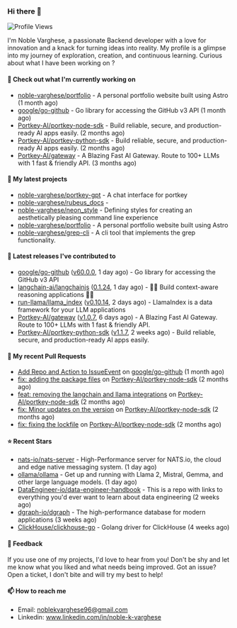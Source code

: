 ### Hi there 👋
![Profile Views](https://komarev.com/ghpvc/?username=noble-varghese&label=PROFILE+VIEWS)

I'm Noble Varghese, a passionate Backend developer with a love for innovation and a knack for turning ideas into reality. My profile is a glimpse into my journey of exploration, creation, and continuous learning. Curious about what I have been working on ?


#### 👷 Check out what I'm currently working on

- [noble-varghese/portfolio](https://github.com/noble-varghese/portfolio) - A personal portfolio website built using Astro (1 month ago)
- [google/go-github](https://github.com/google/go-github) - Go library for accessing the GitHub v3 API (1 month ago)
- [Portkey-AI/portkey-node-sdk](https://github.com/Portkey-AI/portkey-node-sdk) - Build reliable, secure, and production-ready AI apps easily. (2 months ago)
- [Portkey-AI/portkey-python-sdk](https://github.com/Portkey-AI/portkey-python-sdk) - Build reliable, secure, and production-ready AI apps easily. (2 months ago)
- [Portkey-AI/gateway](https://github.com/Portkey-AI/gateway) - A Blazing Fast AI Gateway. Route to 100&#43; LLMs with 1 fast &amp; friendly API. (3 months ago)

#### 🌱 My latest projects

- [noble-varghese/portkey-gpt](https://github.com/noble-varghese/portkey-gpt) - A chat interface for portkey
- [noble-varghese/rubeus_docs](https://github.com/noble-varghese/rubeus_docs) - 
- [noble-varghese/neon_style](https://github.com/noble-varghese/neon_style) - Defining styles for creating an aesthetically pleasing command line experience
- [noble-varghese/portfolio](https://github.com/noble-varghese/portfolio) - A personal portfolio website built using Astro
- [noble-varghese/grep-cli](https://github.com/noble-varghese/grep-cli) - A cli tool that implements the grep functionality.

#### 🔭 Latest releases I've contributed to

- [google/go-github](https://github.com/google/go-github) ([v60.0.0](https://github.com/google/go-github/releases/tag/v60.0.0), 1 day ago) - Go library for accessing the GitHub v3 API
- [langchain-ai/langchainjs](https://github.com/langchain-ai/langchainjs) ([0.1.24](https://github.com/langchain-ai/langchainjs/releases/tag/0.1.24), 1 day ago) - 🦜🔗 Build context-aware reasoning applications 🦜🔗
- [run-llama/llama_index](https://github.com/run-llama/llama_index) ([v0.10.14](https://github.com/run-llama/llama_index/releases/tag/v0.10.14), 2 days ago) - LlamaIndex is a data framework for your LLM applications
- [Portkey-AI/gateway](https://github.com/Portkey-AI/gateway) ([v1.0.7](https://github.com/Portkey-AI/gateway/releases/tag/v1.0.7), 6 days ago) - A Blazing Fast AI Gateway. Route to 100&#43; LLMs with 1 fast &amp; friendly API.
- [Portkey-AI/portkey-python-sdk](https://github.com/Portkey-AI/portkey-python-sdk) ([v1.1.7](https://github.com/Portkey-AI/portkey-python-sdk/releases/tag/v1.1.7), 2 weeks ago) - Build reliable, secure, and production-ready AI apps easily.

#### 🔨 My recent Pull Requests

- [Add Repo and Action to IssueEvent](https://github.com/google/go-github/pull/3040) on [google/go-github](https://github.com/google/go-github) (1 month ago)
- [fix: adding the package files](https://github.com/Portkey-AI/portkey-node-sdk/pull/18) on [Portkey-AI/portkey-node-sdk](https://github.com/Portkey-AI/portkey-node-sdk) (2 months ago)
- [feat: removing the langchain and llama integrations](https://github.com/Portkey-AI/portkey-node-sdk/pull/17) on [Portkey-AI/portkey-node-sdk](https://github.com/Portkey-AI/portkey-node-sdk) (2 months ago)
- [fix: Minor updates on the version](https://github.com/Portkey-AI/portkey-node-sdk/pull/16) on [Portkey-AI/portkey-node-sdk](https://github.com/Portkey-AI/portkey-node-sdk) (2 months ago)
- [fix: fixing the lockfile](https://github.com/Portkey-AI/portkey-node-sdk/pull/15) on [Portkey-AI/portkey-node-sdk](https://github.com/Portkey-AI/portkey-node-sdk) (2 months ago)


#### ⭐ Recent Stars

- [nats-io/nats-server](https://github.com/nats-io/nats-server) - High-Performance server for NATS.io, the cloud and edge native messaging system. (1 day ago)
- [ollama/ollama](https://github.com/ollama/ollama) - Get up and running with Llama 2, Mistral, Gemma, and other large language models. (1 day ago)
- [DataEngineer-io/data-engineer-handbook](https://github.com/DataEngineer-io/data-engineer-handbook) - This is a repo with links to everything you&#39;d ever want to learn about data engineering (2 weeks ago)
- [dgraph-io/dgraph](https://github.com/dgraph-io/dgraph) - The high-performance database for modern applications (3 weeks ago)
- [ClickHouse/clickhouse-go](https://github.com/ClickHouse/clickhouse-go) - Golang driver for ClickHouse (4 weeks ago)

#### 💬 Feedback

If you use one of my projects, I'd love to hear from you! Don't be shy and let me know what you liked and what needs being improved. Got an issue? Open a ticket, I don't bite and will try my best to help!

#### 📫 How to reach me

- Email: noblekvarghese96@gmail.com
- Linkedin: www.linkedin.com/in/noble-k-varghese
